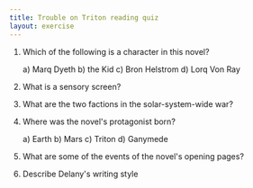 ```yaml
---
title: Trouble on Triton reading quiz
layout: exercise
---
```


1. Which of the following is a character in this novel?

    a) Marq Dyeth
    b) the Kid
    c) Bron Helstrom
    d) Lorq Von Ray

2. What is a sensory screen?

3. What are the two factions in the solar-system-wide war?

4. Where was the novel's protagonist born?

    a) Earth
    b) Mars
    c) Triton
    d) Ganymede

5. What are some of the events of the novel's opening pages?

6. Describe Delany's writing style
